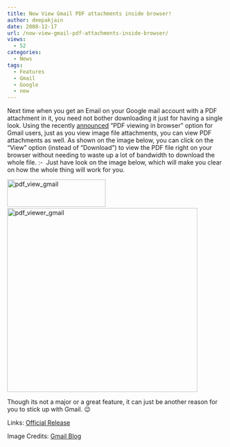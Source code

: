```yaml
---
title: Now View Gmail PDF attachments inside browser!
author: deepakjain
date: 2008-12-17
url: /now-view-gmail-pdf-attachments-inside-browser/
views:
  - 52
categories:
  - News
tags:
  - Features
  - Gmail
  - Google
  - new
---
```

Next time when you get an Email on your Google mail account with a PDF attachment in it, you need not bother downloading it just for having a single look. Using the recently <a href="http://gmailblog.blogspot.com/2008/12/fast-pdf-viewing-right-in-your-browser.html" onclick="_gaq.push(['_trackEvent', 'outbound-article', 'http://gmailblog.blogspot.com/2008/12/fast-pdf-viewing-right-in-your-browser.html', 'announced']);" target="_blank">announced</a> &#8220;PDF viewing in browser&#8221; option for Gmail users, just as you view image file attachments, you can view PDF attachments as well. As shown on the image below, you can click on the &#8220;View&#8221; option (instead of &#8220;Download&#8221;) to view the PDF file right on your browser without needing to waste up a lot of bandwidth to download the whole file. <img src="http://devilsworkshop.org/wp-includes/images/smilies/simple-smile.png" alt=":-)" class="wp-smiley" style="height: 1em; max-height: 1em;" /> Just have look on the image below, which will make you clear on how the whole thing will work for you.

<img class="wp-image-53430" style="border-right: 0px;border-top: 0px;border-left: 0px;border-bottom: 0px" height="63" alt="pdf_view_gmail" src="http://cdn.devilsworkshop.org/files/2008/12/pdf-view-gmail.png" width="227" border="0" />&nbsp;  
<img style="border-right: 0px;border-top: 0px;border-left: 0px;border-bottom: 0px" height="424" alt="pdf_viewer_gmail" src="http://cdn.devilsworkshop.org/files/2008/12/pdf-viewer-gmail.jpg" width="439" border="0" /> 

Though its not a major or a great feature, it can just be another reason for you to stick up with Gmail. 😉

Links: <a href="http://gmailblog.blogspot.com/2008/12/fast-pdf-viewing-right-in-your-browser.html" onclick="_gaq.push(['_trackEvent', 'outbound-article', 'http://gmailblog.blogspot.com/2008/12/fast-pdf-viewing-right-in-your-browser.html', 'Official Release']);" target="_blank">Official Release</a>

Image Credits: <a href="http://gmailblog.blogspot.com/2008/12/fast-pdf-viewing-right-in-your-browser.html" onclick="_gaq.push(['_trackEvent', 'outbound-article', 'http://gmailblog.blogspot.com/2008/12/fast-pdf-viewing-right-in-your-browser.html', 'Gmail Blog']);" target="_blank">Gmail Blog</a>
